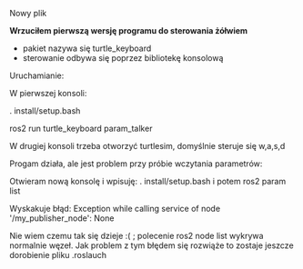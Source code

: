 Nowy plik

**Wrzuciłem pierwszą wersję programu do sterowania żółwiem**
- pakiet  nazywa się turtle_keyboard
- sterowanie odbywa się poprzez bibliotekę konsolową

Uruchamianie:

W pierwszej konsoli:

. install/setup.bash

ros2 run turtle_keyboard param_talker

W drugiej konsoli trzeba otworzyć turtlesim, domyślnie steruje się w,a,s,d

Progam działa, ale jest problem przy próbie wczytania parametrów:

Otwieram nową konsolę i wpisuję:     . install/setup.bash i potem ros2 param list

Wyskakuje błąd: Exception while calling service of node '/my_publisher_node': None

Nie wiem czemu tak się dzieje :( ; polecenie ros2 node list wykrywa normalnie węzeł.
Jak problem z tym błędem się rozwiąże to zostaje jeszcze dorobienie pliku .roslauch



